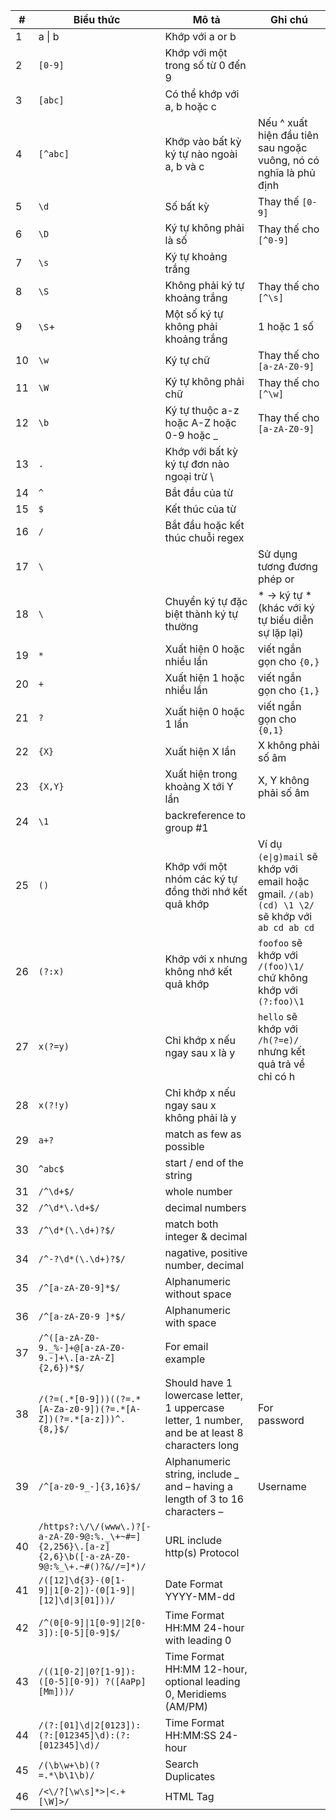| **#** | **Biểu thức**                                                                                   | **Mô tả**                                                                                       | **Ghi chú**                                                                                |
|-------|-------------------------------------------------------------------------------------------------|-------------------------------------------------------------------------------------------------|--------------------------------------------------------------------------------------------|
| 1     | a \| b                                                                                           | Khớp với a or b                                                                 |                                                                                            |
| 2     | `[0-9]`                                                                                           | Khớp với một trong số từ 0 đến 9                                                                |                                                                                            |
| 3     | `[abc]`                                                                                           | Có thể khớp với a, b hoặc c                                                                     |                                                                                            |
| 4     | `[^abc]`                                                                                          | Khớp vào bất kỳ ký tự nào ngoài a, b và c                                                       | Nếu ^ xuất hiện đầu tiên sau ngoặc vuông, nó có nghĩa là phủ định                          |
| 5     | `\d`                                                                                              | Số bất kỳ                                                                                       | Thay thế `[0-9] `                                                                            |
| 6     | `\D`                                                                                              | Ký tự không phải là số                                                                          | Thay thế cho `[^0-9]`                                                                        |
| 7     | `\s`                                                                                              | Ký tự khoảng trắng                                                                              |                                                                                            |
| 8     | `\S`                                                                                              | Không phải ký tự khoảng trắng                                                                   | Thay thế cho `[^\s]`                                                                         |
| 9     | `\S`+                                                                                             | Một số ký tự không phải khoảng trắng                                                            | 1 hoặc 1 số                                                                                |
| 10    | `\w`                                                                                              | Ký tự chữ                                                                                       | Thay thế cho `[a-zA-Z0-9]`                                                                   |
| 11    | `\W`                                                                                              | Ký tự không phải chữ                                                                            | Thay thế cho `[^\w]`                                                                         |
| 12    | `\b`                                                                                              | Ký tự thuộc a-z hoặc A-Z hoặc 0-9 hoặc _                                                        | Thay thế cho `[a-zA-Z0-9]`                                                                   |
| 13    | `.`                                                                                               | Khớp với bất kỳ ký tự đơn nào ngoại trừ \                                                       |                                                                                            |
| 14    | `^`                                                                                               | Bắt đầu của từ                                                                                  |                                                                                            |
| 15    | `$`                                                                                               | Kết thúc của từ                                                                                 |                                                                                            |
| 16    | `/`                                                                                               | Bắt đầu hoặc kết thúc chuỗi regex                                                               |                                                                                            |
| 17    | `\`|                                                                                              | Sử dụng tương đương phép or                                                                     | Hay dùng trong cặp ngoặc tròn                                                              |
| 18    | `\`                                                                                               | Chuyển ký tự đặc biệt thành ký tự thường                                                        | \* → ký tự * (khác với ký tự biểu diễn sự lặp lại)                                         |
| 19    | `*`                                                                                               | Xuất hiện 0 hoặc nhiều lần                                                                      | viết ngắn gọn cho `{0,}`                                                                     |
| 20    | `+`                                                                                               | Xuất hiện 1 hoặc nhiều lần                                                                      | viết ngắn gọn cho `{1,}`                                                                     |
| 21    | `?`                                                                                               | Xuất hiện 0 hoặc 1 lần                                                                          | viết ngắn gọn cho `{0,1}`                                                                    |
| 22    | `{X}`                                                                                             | Xuất hiện X lần                                                                                 | X không phải số âm                                                                         |
| 23    | `{X,Y}`                                                                                           | Xuất hiện trong khoảng X tới Y lần                                                              | X, Y không phải số âm                                                                      |
| 24    | `\1`                                                                                              | backreference to group #1                                                                       |                                                                                            |
| 25    | `()`                                                                                              | Khớp với một nhóm các ký tự đồng thời nhớ kết quả khớp                                          | Ví dụ `(e\|g)mail` sẽ khớp với email hoặc gmail. `/(ab) (cd) \1 \2/` sẽ khớp với `ab cd ab cd` |
| 26    | `(?:x)`                                                                                           | Khớp với x nhưng không nhớ kết quả khớp                                                         | `foofoo` sẽ khớp với `/(foo)\1/` chứ không khớp với `(?:foo)\1`                                |
| 27    | `x(?=y)`                                                                                          | Chỉ khớp x nếu ngay sau x là y                                                                  | `hello` sẽ khớp với `/h(?=e)/` nhưng kết quả trả về chỉ có h                                 |
| 28    | `x(?!y)`                                                                                          | Chỉ khớp x nếu ngay sau x không phải là y                                                       |                                                                                            |
| 29    | `a+?`                                                                                             | match as few as possible                                                                        |                                                                                            |
| 30    | `^abc$`                                                                                           | start / end of the string                                                                       |                                                                                            |
| 31    | `/^\d+$/`                                                                                         | whole number                                                                                    |                                                                                            |
| 32    | `/^\d*\.\d+$/`                                                                                    | decimal numbers                                                                                 |                                                                                            |
| 33    | `/^\d*(\.\d+)?$/`                                                                                 | match both integer & decimal                                                                    |                                                                                            |
| 34    | `/^-?\d*(\.\d+)?$/`                                                                               | nagative, positive number, decimal                                                              |                                                                                            |
| 35    | `/^[a-zA-Z0-9]*$/`                                                                                | Alphanumeric without space                                                                      |                                                                                            |
| 36    | `/^[a-zA-Z0-9 ]*$/`                                                                               | Alphanumeric with space                                                                         |                                                                                            |
| 37    | `/^([a-zA-Z0-9._%-]+@[a-zA-Z0-9.-]+\.[a-zA-Z]{2,6})*$/`                                           | For email example                                                                               |                                                                                            |
| 38    | `/(?=(.*[0-9]))((?=.*[A-Za-z0-9])(?=.*[A-Z])(?=.*[a-z]))^.{8,}$/`                                 | Should have 1 lowercase letter, 1 uppercase letter, 1 number, and be at least 8 characters long | For password                                                                               |
| 39    | `/^[a-z0-9_-]{3,16}$/`                                                                            | Alphanumeric string, include _ and – having a length of 3 to 16 characters –                    | Username                                                                                   |
| 40    | `/https?:\/\/(www\.)?[-a-zA-Z0-9@:%._\+~#=]{2,256}\.[a-z]{2,6}\b([-a-zA-Z0-9@:%_\+.~#()?&//=]*)/` | URL include http(s) Protocol                                                                    |                                                                                            |
| 41    | `/([12]\d{3}-(0[1-9]\|1[0-2])-(0[1-9]\|[12]\d\|3[01]))/ `                                         | Date Format YYYY-MM-dd                                                                          |                                                                                            |
| 42    | `/^(0[0-9]\|1[0-9]\|2[0-3]):[0-5][0-9]$/`                                                         | Time Format HH:MM 24-hour with leading 0                                                        |                                                                                            |
| 43    | `/((1[0-2]\|0?[1-9]):([0-5][0-9]) ?([AaPp][Mm]))/  `                                              | Time Format HH:MM 12-hour, optional leading 0, Meridiems (AM/PM)                                |                                                                                            |
| 44    | `/(?:[01]\d\|2[0123]):(?:[012345]\d):(?:[012345]\d)/ `                                            | Time Format HH:MM:SS 24-hour                                                                    |                                                                                            |
| 45    | `/(\b\w+\b)(?=.*\b\1\b)/ `                                                                        | Search Duplicates                                                                               |                                                                                            |
| 46    | `/<\/?[\w\s]*>\|<.+[\W]>/`                                                                        | HTML Tag                                                                                        |                                                                                            |